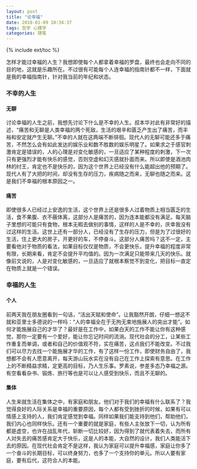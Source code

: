 ```yaml
---
layout: post
title: "论幸福"
date: 2018-01-09 10:34:37
tags: 哲学 心理学 
categories: 随笔
---
```

{% include ext/toc %}

怎样才能过幸福的人生？我想即使每个人都拿着幸福的罗盘，最终也会走向不同的目的地，这就是乐趣所在。不过很有可能每个人连幸福的指南针都不一样，下面就是我的幸福指南针，针对我当前的年纪和状态。


### 不幸的人生


#### 无聊

讨论幸福的人生之前，我想先讨论下什么是不幸的人生。叔本华对此有非常好的描述，“痛苦和无聊是人类幸福的两个死敌，生活的艰辛和匮乏产生出了痛苦，而丰裕和安定就产生无聊。”不幸的人就在这两端不断徘徊。现代人的无聊可能还多于痛苦，不然怎么会有如此发达的娱乐业和数不胜数的娱乐明星了。如果求之于感官刺激肯定是错误的，人的心理是对变化敏感的，一旦适应了某种程度的刺激，下一次只有更强烈才能有快乐的感觉，否则空虚和幻灭感就扑面而来。所以即使是酒池肉林的纣王，肯定也不是快乐的，因为这个世界上已经没有什么能超出他的预期了。现代人有了大把的时间，却没有生存的压力，疾病随之而来，无聊也随之而来。这是我们不幸福的根本原因之一。

#### 痛苦

即使很多人已经过上安逸的生活，这个世界上还是很多人过着物质上相当匮乏的生活，食不果腹、衣不蔽体离，这部分人是痛苦的，因为连本能都没有满足。每天脑子里想的可能只有食物，根本无暇去做别的事情，这样的人是不幸的，庆幸我没有过这样的生活。这世上还有一部分人，已经没有了生存的压力，但是为了过很好的生活，住上更大的房子，开更好的车，不停奋斗。这部分人痛苦吗？这不一定，主要看他对于物质的看法，如果目标仅仅是物质，不会更快乐，提升幸福的程度非常有限，长期来看，肯定不会提升平均值的。因为一次满足只能带来几天的快乐。就像前文说的，人是对变化敏感的，一旦适应了就根本察觉不到变化，把目标一直定在物质上就是一个错误。

### 幸福的人生

#### 个人

前两天我在朋友圈看到一句话，“活出天赋和使命”。让我豁然开朗，仔细一想这不就和亚里士多德说的一样吗：“人的幸福全在于无拘无束地施展人的突出才能”。如何才能施展自己的才华了？最好是在工作中，如果白天的工作不能让你有这种感觉，那你一定要有一个爱好，能让你忘记时间的流淌。现代社会的分工，让某些工作重复而单调，或者和自己的价值观不符，实在痛苦，这点我们不能改变。不过我们可以尽力去找一个能施展才华的工作，有了这样一份工作，即使财务自由了，我想都不会有人愿意离开，每天游山玩水实在没有自己在工作上探索有意思。在工作上的不断精益求精，定更高的目标，乃人生乐事。罗素说，参差多态乃幸福之源。有空看看杂书、锻炼、旅行等也是可以让人感受到快乐，而且不无聊的。

#### 集体

人生来就生活在集体之中，有家庭和朋友。他们对于我们的幸福有什么联系了？我觉得良好的人际关系是幸福的重要原因，每个人都有受到挫折的时候，如果有可以情感上支持的人，我们肯定感觉到幸福。同样如果我们能支持到他们，帮助他们，我们内心也同样快乐。还有一个重要的就是家庭，有些人主张放下一切，认为所有都是虚空，也许在战乱年代，斩断一切比较好，因为得到了就代表着失去，而所有人对失去的痛苦感肯定大于快乐，这是人的本能，大自然的设计，我们人类能活下去的原因。在现代社会肯定不是这样，我认为家庭可以提升幸福感，家庭让你多了一个奋斗的长期目标，可以终身努力，也多了一个支持你的单元。所以人要有家庭，要有后代，这符合人的本能。
